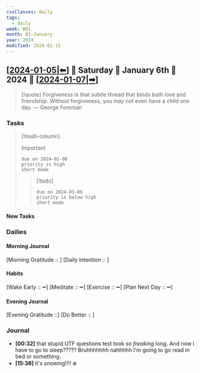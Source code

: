 ```yaml
---
cssClasses: daily
tags:
  - daily
week: W01
month: 01-January
year: 2024
modified: 2024-01-15
---
```


## [[2024-01-05|⬅]] 🔹 Saturday 🔹 January 6th 🔹 2024 🔹 [[2024-01-07|➡]]

> [!quote] Forgiveness is that subtle thread that binds both love and friendship. Without forgiveness, you may not even have a child one day.
> — George Foreman

### Tasks

> [!multi-column]
> 
> > [!important]
> > ```tasks
> > due on 2024-01-06
> > priority is high
> > short mode
> > ```
> 
> > [!todo]
> > ```tasks
> > due on 2024-01-06
> > priority is below high
> > short mode
> > ```

#### New Tasks

###  Dailies

#### Morning Journal
[Morning Gratitude :: ]
[Daily Intention :: ]

#### Habits
[Wake Early :: ➖]
[Meditate :: ➖]
[Exercise :: ➖]
[Plan Next Day :: ➖]

#### Evening Journal
[Evening Gratitude ::]
[Do Better :: ]

### Journal

- **[00:32]**  that stupid UTF questions test took so *freaking* long. And now I have to go to sleep????? Bruhhhhhhh nahhhhh I'm going to go read in bed or something.
- **[15:38]**  it's snowing!!!! ❄️

[//begin]: # "Autogenerated link references for markdown compatibility"
[2024-01-05|⬅]: 2024-01-05 "2024-01-05"
[2024-01-07|➡]: 2024-01-07 "2024-01-07"
[//end]: # "Autogenerated link references"